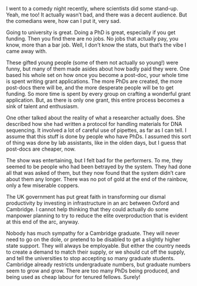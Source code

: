 I went to a comedy night recently, where scientists did some stand-up. Yeah, me too! It actually wasn’t bad, and there was a decent audience. But the comedians were, how can I put it, very sad.

Going to university is great. Doing a PhD is great, especially if you get funding. Then you find there are no jobs. No jobs that actually pay, you know, more than a bar job. Well, I don’t know the stats, but that’s the vibe I came away with.

These gifted young people (some of them not actually so young!) were funny, but many of them made asides about how badly paid they were. One based his whole set on how once you become a post-doc, your whole time is spent writing grant applications. The more PhDs are created, the more post-docs there will be, and the more desperate people will be to get funding. So more time is spent by every group on crafting a wonderful grant application. But, as there is only one grant, this entire process becomes a sink of talent and enthusiasm.

One other talked about the reality of what a researcher actually does. She described how she had written a protocol for handling materials for DNA sequencing. It involved a lot of careful use of pipettes, as far as I can tell. I assume that this stuff is done by people who have PhDs. I assumed this sort of thing was done by lab assistants, like in the olden days, but I guess that post-docs are cheaper, now.

The show was entertaining, but I felt bad for the performers. To me, they seemed to be people who had been betrayed by the system. They had done all that was asked of them, but they now found that the system didn’t care about them any longer. There was no pot of gold at the end of the rainbow, only a few miserable coppers.

The UK government has put great faith in transforming our dismal productivity by investing in infrastructure in an arc between Oxford and Cambridge. I cannot help thinking that they could actually do some manpower planning to try to reduce the elite overproduction that is evident at this end of the arc, anyway.

Nobody has much sympathy for a Cambridge graduate. They will never need to go on the dole, or pretend to be disabled to get a slightly higher state support. They will always be employable. But either the country needs to create a demand to match their supply, or we should cut off the supply, and tell the universities to stop accepting so many graduate students. Cambridge already restricts undergraduate numbers, but graduate numbers seem to grow and grow. There are too many PhDs being produced, and being used as cheap labour for tenured fellows. Surely!

